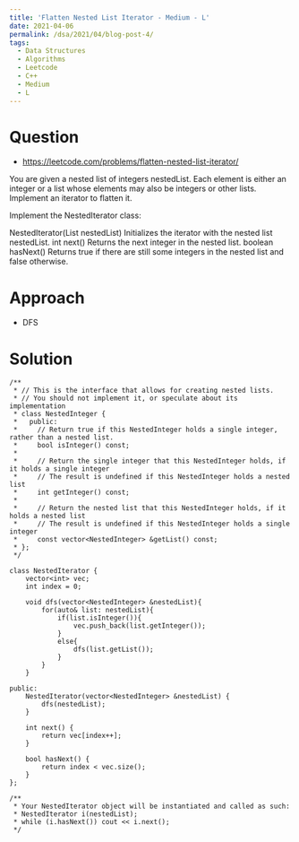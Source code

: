 ```yaml
---
title: 'Flatten Nested List Iterator - Medium - L'
date: 2021-04-06
permalink: /dsa/2021/04/blog-post-4/
tags:
  - Data Structures
  - Algorithms
  - Leetcode
  - C++
  - Medium
  - L
---
```


# Question

- https://leetcode.com/problems/flatten-nested-list-iterator/

You are given a nested list of integers nestedList. Each element is either an integer or a list whose elements may also be integers or other lists. Implement an iterator to flatten it.

Implement the NestedIterator class:

NestedIterator(List<NestedInteger> nestedList) Initializes the iterator with the nested list nestedList.
int next() Returns the next integer in the nested list.
boolean hasNext() Returns true if there are still some integers in the nested list and false otherwise.


# Approach

- DFS


# Solution
```
/**
 * // This is the interface that allows for creating nested lists.
 * // You should not implement it, or speculate about its implementation
 * class NestedInteger {
 *   public:
 *     // Return true if this NestedInteger holds a single integer, rather than a nested list.
 *     bool isInteger() const;
 *
 *     // Return the single integer that this NestedInteger holds, if it holds a single integer
 *     // The result is undefined if this NestedInteger holds a nested list
 *     int getInteger() const;
 *
 *     // Return the nested list that this NestedInteger holds, if it holds a nested list
 *     // The result is undefined if this NestedInteger holds a single integer
 *     const vector<NestedInteger> &getList() const;
 * };
 */

class NestedIterator {
    vector<int> vec;
    int index = 0;
    
    void dfs(vector<NestedInteger> &nestedList){
        for(auto& list: nestedList){
            if(list.isInteger()){
                vec.push_back(list.getInteger());
            }
            else{
                dfs(list.getList());
            }
        }
    }
    
public:
    NestedIterator(vector<NestedInteger> &nestedList) {
        dfs(nestedList);
    }
    
    int next() {
        return vec[index++];
    }
    
    bool hasNext() {
        return index < vec.size();
    }
};

/**
 * Your NestedIterator object will be instantiated and called as such:
 * NestedIterator i(nestedList);
 * while (i.hasNext()) cout << i.next();
 */
```